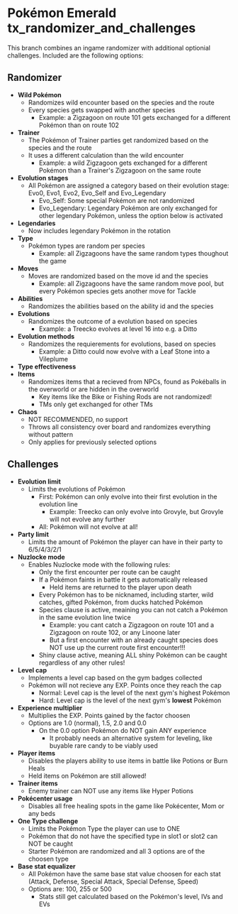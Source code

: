 # Pokémon Emerald tx_randomizer_and_challenges

This branch combines an ingame randomizer with additional optionial challenges. Included are the following options:

## Randomizer
* **Wild Pokémon**
  * Randomizes wild encounter based on the species and the route
  * Every species gets swapped with another species
    * Example: a Zigzagoon on route 101 gets exchanged for a different Pokémon than on route 102
* **Trainer**
  * The Pokémon of Trainer parties get randomized based on the species and the route
  * It uses a different calculation than the wild encounter
    * Example: a wild Zigzagoon gets exchanged for a different Pokémon than a Trainer's Zigzagoon on the same route
* **Evolution stages**
  * All Pokémon are assigned a category based on their evolution stage: Evo0, Evo1, Evo2, Evo_Self and Evo_Legendary
    * Evo_Self: Some special Pokémon are not randomized
    * Evo_Legendary: Legendary Pokémon are only exchanged for other legendary Pokémon, unless the option below is activated
* **Legendaries**
  * Now includes legendary Pokémon in the rotation
* **Type**
  * Pokémon types are random per species
    * Example: all Zigzagoons have the same random types thoughout the game
* **Moves**
  * Moves are randomized based on the move id and the species
    * Example: all Zigzagoons have the same random move pool, but every Pokémon species gets another move for Tackle
* **Abilities**
  * Randomizes the abilities based on the ability id and the species
* **Evolutions**
  * Randomizes the outcome of a evolution based on species
    * Example: a Treecko evolves at level 16 into e.g. a Ditto
* **Evolution methods**
  * Randomizes the requierements for evolutions, based on species
    * Example: a Ditto could now evolve with a Leaf Stone into a Vileplume
* **Type effectiveness**
* **Items**
  * Randomizes items that a recieved from NPCs, found as Pokéballs in the overworld or are hidden in the overworld
    * Key items like the Bike or Fishing Rods are not randomized!
    * TMs only get exchanged for other TMs
* **Chaos**
  * NOT RECOMMENDED, no support
  * Throws all consistency over board and randomizes everything without pattern
  * Only applies for previously selected options


## Challenges
* **Evolution limit**
  * Limits the evolutions of Pokémon
    * First: Pokémon can only evolve into their first evolution in the evolution line
      * Example: Treecko can only evolve into Grovyle, but Grovyle will not evolve any further
    * All: Pokémon will not evolve at all!
* **Party limit**
  * Limits the amount of Pokémon the player can have in their party to 6/5/4/3/2/1
* **Nuzlocke mode**
  * Enables Nuzlocke mode with the following rules:
    * Only the first encounter per route can be caught
    * If a Pokémon faints in battle it gets automatically released
      * Held items are returned to the player upon death
    * Every Pokémon has to be nicknamed, including starter, wild catches, gifted Pokémon, from ducks hatched Pokémon
    * Species clause is active, meaining you can not catch a Pokémon in the same evolution line twice
      * Example: you cant catch a Zigzagoon on route 101 and a Zigzagoon on route 102, or any Linoone later
      * But a first encounter with an already caught species does NOT use up the current route first encounter!!!
    * Shiny clause active, meaning ALL shiny Pokémon can be caught regardless of any other rules!
* **Level cap**
  * Implements a level cap based on the gym badges collected
  * Pokémon will not recieve any EXP. Points once they reach the cap
    * Normal: Level cap is the level of the next gym's highest Pokémon
    * Hard: Level cap is the level of the next gym's **lowest** Pokémon
* **Experience multiplier**
  * Multiplies the EXP. Points gained by the factor choosen
  * Options are 1.0 (normal), 1.5, 2.0 and 0.0
    * On the 0.0 option Pokémon do NOT gain ANY experience
      * It probably needs an alternative system for leveling, like buyable rare candy to be viably used
* **Player items**
  * Disables the players ability to use items in battle like Potions or Burn Heals
  * Held items on Pokémon are still allowed!
* **Trainer items**
  * Enemy trainer can NOT use any items like Hyper Potions
* **Pokécenter usage**
  * Disables all free healing spots in the game like Pokécenter, Mom or any beds
* **One Type challenge**
  * Limits the Pokémon Type the player can use to ONE
  * Pokémon that do not have the specified type in slot1 or slot2 can NOT be caught
  * Starter Pokémon are randomized and all 3 options are of the choosen type
* **Base stat equalizer**
  * All Pokémon have the same base stat value choosen for each stat (Attack, Defense, Special Attack, Special Defense, Speed)
  * Options are: 100, 255 or 500
    * Stats still get calculated based on the Pokémon's level, IVs and EVs

